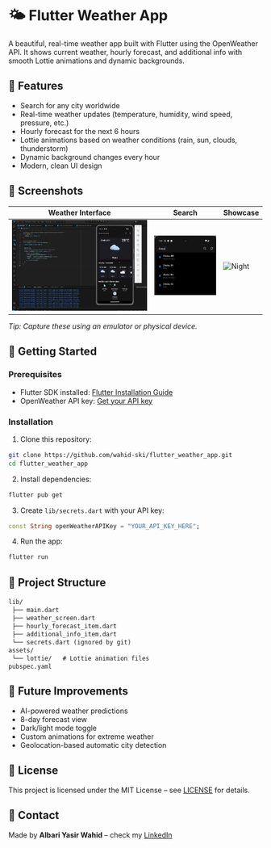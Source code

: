 # 🌤 Flutter Weather App

A beautiful, real-time weather app built with Flutter using the OpenWeather API.
It shows current weather, hourly forecast, and additional info with smooth Lottie animations and dynamic backgrounds.

## 🔹 Features

- Search for any city worldwide
- Real-time weather updates (temperature, humidity, wind speed, pressure, etc.)
- Hourly forecast for the next 6 hours
- Lottie animations based on weather conditions (rain, sun, clouds, thunderstorm)
- Dynamic background changes every hour
- Modern, clean UI design

## 🔹 Screenshots
| Weather Interface | Search | Showcase |
|------------|---------|----------|
| ![Morning](assets/screenshots/weather.png) | ![Rain](assets/screenshots/Search.png) | ![Night](assets/screenshots/1756759954914.gif) |

*Tip: Capture these using an emulator or physical device.*

## 🔹 Getting Started

### Prerequisites

- Flutter SDK installed: [Flutter Installation Guide](https://docs.flutter.dev/get-started/install)
- OpenWeather API key: [Get your API key](https://openweathermap.org/api)

### Installation

1. Clone this repository:
```bash
git clone https://github.com/wahid-ski/flutter_weather_app.git
cd flutter_weather_app
```

2. Install dependencies:
```bash
flutter pub get
```

3. Create `lib/secrets.dart` with your API key:
```dart
const String openWeatherAPIKey = "YOUR_API_KEY_HERE";
```

4. Run the app:
```bash
flutter run
```

## 🔹 Project Structure
```
lib/
 ├── main.dart
 ├── weather_screen.dart
 ├── hourly_forecast_item.dart
 ├── additional_info_item.dart
 └── secrets.dart (ignored by git)
assets/
 └── lottie/   # Lottie animation files
pubspec.yaml
```

## 🔹 Future Improvements

- AI-powered weather predictions
- 8-day forecast view
- Dark/light mode toggle
- Custom animations for extreme weather
- Geolocation-based automatic city detection

## 🔹 License

This project is licensed under the MIT License – see [LICENSE](LICENSE) for details.

## 🔹 Contact

Made by **Albari Yasir Wahid** – check my [LinkedIn](https://www.linkedin.com/in/45379328a)

